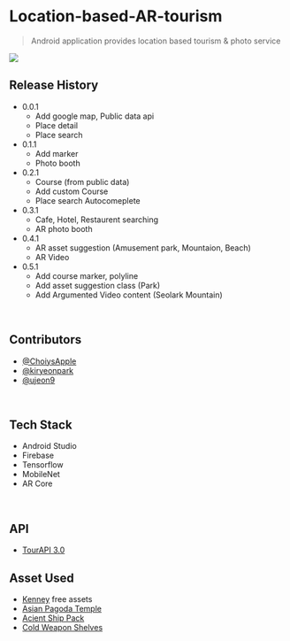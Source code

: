 ﻿# Location-based-AR-tourism
> Android application provides location based tourism &amp; photo service

![](header.png)


## Release History
* 0.0.1
    * Add google map, Public data api
    * Place detail
    * Place search
* 0.1.1
    * Add marker
    * Photo booth 
* 0.2.1
    * Course (from public data)
    * Add custom Course
    * Place search Autocomeplete 
* 0.3.1
    * Cafe, Hotel, Restaurent searching
    * AR photo booth
* 0.4.1
    * AR asset suggestion (Amusement park, Mountaion, Beach)
    * AR Video 
* 0.5.1
    * Add course marker, polyline
    * Add asset suggestion class (Park)
    * Add Argumented Video content (Seolark Mountain)
    
</br>

## Contributors
* [@ChoiysApple](https://github.com/ChoiysApple)
* [@kiryeonpark](https://github.com/kiryeonpark)
* [@ujeon9](https://github.com/ujeon9)

</br>

## Tech Stack
* Android Studio
* Firebase
* Tensorflow
* MobileNet
* AR Core

</br>

## API
* [TourAPI 3.0](http://api.visitkorea.or.kr/main.do) 

## Asset Used
* [Kenney](https://www.kenney.nl/assets) free assets
* [Asian Pagoda Temple](https://assetstore.unity.com/packages/3d/environments/fantasy/asian-pagoda-temple-62944)
* [Acient Ship Pack](https://assetstore.unity.com/packages/3d/vehicles/sea/ancient-ship-pack-133441)
* [Cold Weapon Shelves](https://assetstore.unity.com/packages/3d/vehicles/sea/ancient-ship-pack-133441)
